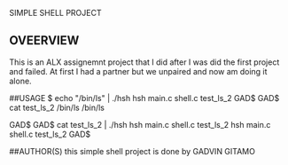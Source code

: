 SIMPLE SHELL PROJECT

## OVEERVIEW
This is an ALX assignemnt project that I did after I was did the first project and failed.
At first I had a partner but we unpaired and now am doing it alone.

##USAGE
$ echo "/bin/ls" | ./hsh
hsh main.c shell.c test_ls_2
GAD$
GAD$ cat test_ls_2
/bin/ls
/bin/ls

GAD$
GAD$ cat test_ls_2 | ./hsh
hsh main.c shell.c test_ls_2
hsh main.c shell.c test_ls_2
GAD$

##AUTHOR(S)
this simple shell project is done by GADVIN GITAMO
